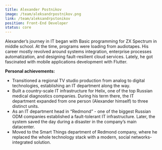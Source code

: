 ```yaml
---
title: Alexander Postnikov
image: /team/aleksandrpostnikov.png
link: /team/aleksandrpstonikov
position: Front-End Developer
status: core
---
```


Alexander’s journey in IT began with Basic programming for ZX Spectrum in middle school. At the time, programs were loading from audiotapes. His career mostly revolved around systems integration, enterprise processes automatization, and designing fault-resilient cloud services. Lately, he got fascinated with mobile applications development with Flutter.

**Personal achievements:**

- Transitioned a regional TV studio production from analog to digital technologies, establishing an IT department along the way.
- Built a country-scale IT infrastructure for Helix, one of the top Russian medical diagnostics companies. During his term there, the IT department expanded from one person (Alexander himself) to three distinct units.
- As an IT department head in “Redmond” - one of the biggest Russian ODM companies established a fault-tolerant IT infrastructure. Later, the system saved the day during a disaster in the company’s main datacenter.
- Moved to the Smart Things department of Redmond company, where he replaced the whole technology stack with a modern, social networks-integrated solution.
